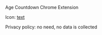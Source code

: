 Age Countdown Chrome Extension

Icon: [text](https://react-icons.github.io/react-icons/search/#q=sand)

Privacy policy: no need, no data is collected

